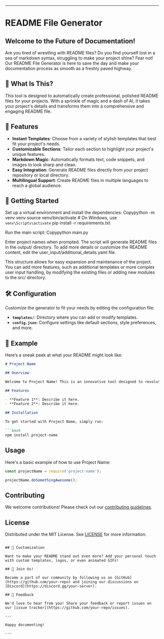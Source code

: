  
---

# README File Generator

## Welcome to the Future of Documentation!

Are you tired of wrestling with README files? Do you find yourself lost in a sea of markdown syntax, struggling to make your project shine? Fear not! Our README File Generator is here to save the day and make your documentation process as smooth as a freshly paved highway.

## 🚀 What Is This?

This tool is designed to automatically create professional, polished README files for your projects. With a sprinkle of magic and a dash of AI, it takes your project's details and transforms them into a comprehensive and engaging README file. 

## 🌟 Features

- **Instant Templates**: Choose from a variety of stylish templates that best fit your project's needs.
- **Customizable Sections**: Tailor each section to highlight your project's unique features.
- **Markdown Magic**: Automatically formats text, code snippets, and images to look sharp and clean.
- **Easy Integration**: Generate README files directly from your project repository or local directory.
- **Multilingual Support**: Create README files in multiple languages to reach a global audience.

## 🚀 Getting Started

Set up a virtual environment and install the dependencies:
Copypython -m venv venv
source venv/bin/activate  # On Windows, use `venv\Scripts\activate`
pip install -r requirements.txt

Run the main script:
Copypython main.py

Enter project names when prompted. The script will generate README files in the output/ directory.
To add more details or customize the README content, edit the user_input/additional_details.yaml file.

This structure allows for easy expansion and maintenance of the project. You can add more features, such as additional templates or more complex user input handling, by modifying the existing files or adding new modules to the src/ directory.

## 🛠️ Configuration

Customize the generator to fit your needs by editing the configuration file:

- **`templates/`**: Directory where you can add or modify templates.
- **`config.json`**: Configure settings like default sections, style preferences, and more.

## 📄 Example

Here’s a sneak peek at what your README might look like:

```markdown
# Project Name

## Overview

Welcome to Project Name! This is an innovative tool designed to revolutionize [your field]. 

## Features

- **Feature 1**: Describe it here.
- **Feature 2**: Describe it here.

## Installation

To get started with Project Name, simply run:

```bash
npm install project-name
```

## Usage

Here's a basic example of how to use Project Name:

```javascript
const projectName = require('project-name');

projectName.doSomethingAwesome();
```

## Contributing

We welcome contributions! Please check out our [contributing guidelines](CONTRIBUTING.md).

## License

Distributed under the MIT License. See [LICENSE](LICENSE) for more information.
```

## 🎨 Customization

Want to make your README stand out even more? Add your personal touch with custom templates, logos, or even animated GIFs!

## 🚀 Join Us!

Become a part of our community by following us on [GitHub](https://github.com/your-repo) and joining our discussions on [Discord](https://discord.gg/your-server).

## 🤝 Feedback

We'd love to hear from you! Share your feedback or report issues on our [issue tracker](https://github.com/your-repo/issues).

---

Happy documenting!

---
 
